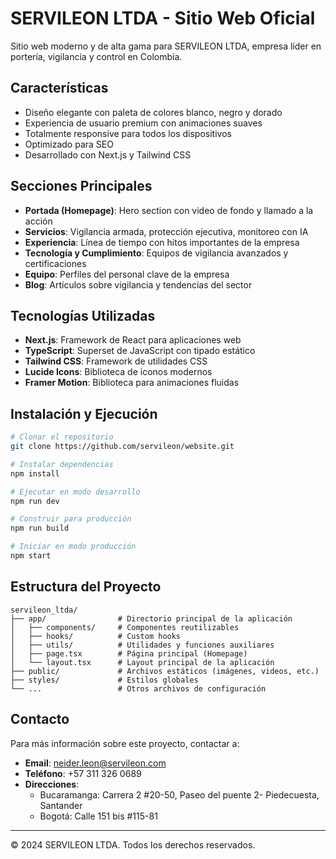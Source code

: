 # SERVILEON LTDA - Sitio Web Oficial

Sitio web moderno y de alta gama para SERVILEON LTDA, empresa líder en portería, vigilancia y control en Colombia.

## Características

- Diseño elegante con paleta de colores blanco, negro y dorado
- Experiencia de usuario premium con animaciones suaves
- Totalmente responsive para todos los dispositivos
- Optimizado para SEO
- Desarrollado con Next.js y Tailwind CSS

## Secciones Principales

- **Portada (Homepage)**: Hero section con video de fondo y llamado a la acción
- **Servicios**: Vigilancia armada, protección ejecutiva, monitoreo con IA
- **Experiencia**: Línea de tiempo con hitos importantes de la empresa
- **Tecnología y Cumplimiento**: Equipos de vigilancia avanzados y certificaciones
- **Equipo**: Perfiles del personal clave de la empresa
- **Blog**: Artículos sobre vigilancia y tendencias del sector

## Tecnologías Utilizadas

- **Next.js**: Framework de React para aplicaciones web
- **TypeScript**: Superset de JavaScript con tipado estático
- **Tailwind CSS**: Framework de utilidades CSS
- **Lucide Icons**: Biblioteca de iconos modernos
- **Framer Motion**: Biblioteca para animaciones fluidas

## Instalación y Ejecución

```bash
# Clonar el repositorio
git clone https://github.com/servileon/website.git

# Instalar dependencias
npm install

# Ejecutar en modo desarrollo
npm run dev

# Construir para producción
npm run build

# Iniciar en modo producción
npm start
```

## Estructura del Proyecto

```
servileon_ltda/
├── app/                # Directorio principal de la aplicación
│   ├── components/     # Componentes reutilizables
│   ├── hooks/          # Custom hooks
│   ├── utils/          # Utilidades y funciones auxiliares
│   ├── page.tsx        # Página principal (Homepage)
│   └── layout.tsx      # Layout principal de la aplicación
├── public/             # Archivos estáticos (imágenes, videos, etc.)
├── styles/             # Estilos globales
└── ...                 # Otros archivos de configuración
```

## Contacto

Para más información sobre este proyecto, contactar a:

- **Email**: neider.leon@servileon.com
- **Teléfono**: +57 311 326 0689
- **Direcciones**: 
  - Bucaramanga: Carrera 2 #20-50, Paseo del puente 2- Piedecuesta, Santander
  - Bogotá: Calle 151 bis #115-81

---

© 2024 SERVILEON LTDA. Todos los derechos reservados.
